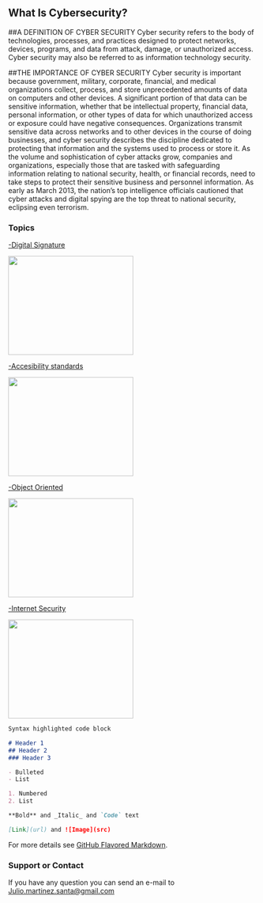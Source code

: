 ## What Is Cybersecurity?

##A DEFINITION OF CYBER SECURITY
Cyber security refers to the body of technologies, processes, and practices designed to protect networks, devices, programs, and data from attack, damage, or unauthorized access. Cyber security may also be referred to as information technology security.

##THE IMPORTANCE OF CYBER SECURITY
Cyber security is important because government, military, corporate, financial, and medical organizations collect, process, and store unprecedented amounts of data on computers and other devices. A significant portion of that data can be sensitive information, whether that be intellectual property, financial data, personal information, or other types of data for which unauthorized access or exposure could have negative consequences. Organizations transmit sensitive data across networks and to other devices in the course of doing businesses, and cyber security describes the discipline dedicated to protecting that information and the systems used to process or store it. As the volume and sophistication of cyber attacks grow, companies and organizations, especially those that are tasked with safeguarding information relating to national security, health, or financial records, need to take steps to protect their sensitive business and personnel information. As early as March 2013, the nation’s top intelligence officials cautioned that cyber attacks and digital spying are the top threat to national security, eclipsing even terrorism.

### Topics
 <a href ="general.htm"> -Digital Signature </a>
 
<img src="https://blog.signaturit.com/hubfs/19-jun-18-twitter-blog-eng.png" width="253" height="200">

<a href="accesibility.htm"> -Accesibility standards </a>

<img src="https://internetdevels.com/sites/default/files/public/blog_preview/web_accessibility_standards_in_drupal8.jpg" width="253" height="200">

<a href="object.htm">-Object Oriented </a>

<img src="https://images-na.ssl-images-amazon.com/images/I/41mtTiAs8fL._SX384_BO1,204,203,200_.jpg" width="253" height="200">


<a href="internet.htm">-Internet Security </a>

<img src="https://antivirus.comodo.com/blog/wp-content/uploads/2019/03/why-internet-security.png" width="253" height="200">

```markdown
Syntax highlighted code block

# Header 1
## Header 2
### Header 3

- Bulleted
- List

1. Numbered
2. List

**Bold** and _Italic_ and `Code` text

[Link](url) and ![Image](src)
```

For more details see [GitHub Flavored Markdown](https://guides.github.com/features/mastering-markdown/).


### Support or Contact

If you have any question you can send an e-mail to Julio.martinez.santa@gmail.com
